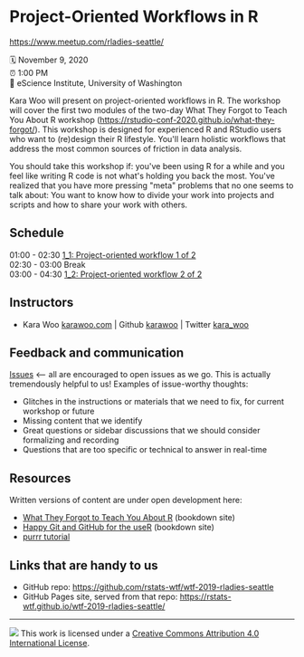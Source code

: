 Project-Oriented Workflows in R
===============================

https://www.meetup.com/rladies-seattle/

:spiral_calendar: November 9, 2020  
:alarm_clock:     1:00 PM  
:hotel:           eScience Institute, University of Washington  


Kara Woo will present on project-oriented workflows in R. The workshop will
cover the first two modules of the two-day What They Forgot to Teach You About R
workshop (https://rstudio-conf-2020.github.io/what-they-forgot/). This workshop
is designed for experienced R and RStudio users who want to (re)design their R
lifestyle. You'll learn holistic workflows that address the most common sources
of friction in data analysis.

You should take this workshop if: you've been using R for a while and you feel
like writing R code is not what's holding you back the most. You've realized
that you have more pressing "meta" problems that no one seems to talk about: You
want to know how to divide your work into projects and scripts and how to share
your work with others.

## Schedule

01:00 - 02:30 [1_1: Project-oriented workflow 1 of 2](day1_1)  
02:30 - 03:00 Break  
03:00 - 04:30 [1_2: Project-oriented workflow 2 of 2](day1_2)   

## Instructors

* Kara Woo [karawoo.com](https://karawoo.com) \| Github [karawoo](https://github.com/karawoo) \| Twitter [kara_woo](https://twitter.com/kara_woo)


## Feedback and communication

[Issues](https://github.com/rstats-wtf/wtf-2019-rladies-seattle) <-- all are encouraged to open issues as we go. This is actually tremendously helpful to us! Examples of issue-worthy thoughts:

* Glitches in the instructions or materials that we need to fix, for current workshop or future
* Missing content that we identify
* Great questions or sidebar discussions that we should consider formalizing and recording
* Questions that are too specific or technical to answer in real-time

## Resources

Written versions of content are under open development here:

  * [What They Forgot to Teach You About R](https://whattheyforgot.org) (bookdown site)
  * [Happy Git and GitHub for the useR](http://happygitwithr.com) (bookdown site)
  * [purrr tutorial](https://jennybc.github.io/purrr-tutorial/)
  
## Links that are handy to us

* GitHub repo: <https://github.com/rstats-wtf/wtf-2019-rladies-seattle>
* GitHub Pages site, served from that repo: <https://rstats-wtf.github.io/wtf-2019-rladies-seattle/>

-----

![](https://i.creativecommons.org/l/by/4.0/88x31.png) This work is
licensed under a [Creative Commons Attribution 4.0 International
License](https://creativecommons.org/licenses/by/4.0/).
